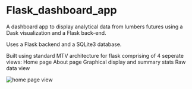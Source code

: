 # Flask_dashboard_app
A dashboard app to display analytical data from lumbers futures using a Dask visualization and a Flask back-end.

Uses a Flask backend and a SQLite3 database.

Built using standard MTV architecture for flask comprising of 4 seperate views:
Home page
About page
Graphical display and summary stats
Raw data view

![home page view](http://url/to/img.png)
